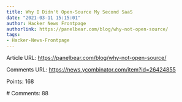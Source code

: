 ```yaml
---
title: Why I Didn't Open-Source My Second SaaS
date: "2021-03-11 15:15:01"
author: Hacker News Frontpage
authorlink: https://panelbear.com/blog/why-not-open-source/
tags:
- Hacker-News-Frontpage
---
```


<p>Article URL: <a href="https://panelbear.com/blog/why-not-open-source/">https://panelbear.com/blog/why-not-open-source/</a></p>
<p>Comments URL: <a href="https://news.ycombinator.com/item?id=26424855">https://news.ycombinator.com/item?id=26424855</a></p>
<p>Points: 168</p>
<p># Comments: 88</p>

